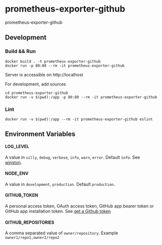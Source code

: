 # prometheus-exporter-github
prometheus-exporter-github

## Development
### Build && Run
```
docker build . -t prometheus-exporter-github
docker run -p 80:80 --rm -it prometheus-exporter-github
```
Server is accessible on http://localhost

For development, add sources
```
cd prometheus-exporter-github
docker run -v $(pwd):/app -p 80:80 --rm -it prometheus-exporter-github
```

### Lint
```
docker run -v $(pwd):/app --rm -it prometheus-exporter-github eslint
```

## Environment Variables
#### LOG_LEVEL
A value in `silly`, `debug`, `verbose`, `info`, `warn`, `error`.
Default `info`.
See [winston](https://www.npmjs.com/package/winston).
#### NODE_ENV
A value in `development`, `production`.
Default `production`.
#### GITHUB_TOKEN
A personal access token, OAuth access token, GitHub app bearer token or GitHub app installation token.
See [get a Github token](https://github.com/settings/developers)
#### GITHUB_REPOSITORIES
A comma separated value of `owner/repository`.
Example `owner1/repo1,owner2/repo2`


